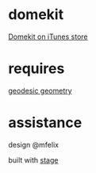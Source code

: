 # domekit

[Domekit on iTunes store](https://itunes.apple.com/us/app/domekit/id617768136?mt=8)

# requires

[geodesic geometry](https://github.com/robbykraft/Geodesic)

# assistance

design @mfelix

built with [stage](https://github.com/robbykraft/Stage)